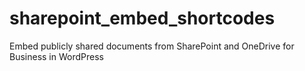 # sharepoint_embed_shortcodes
Embed publicly shared documents from SharePoint and OneDrive for Business in WordPress
